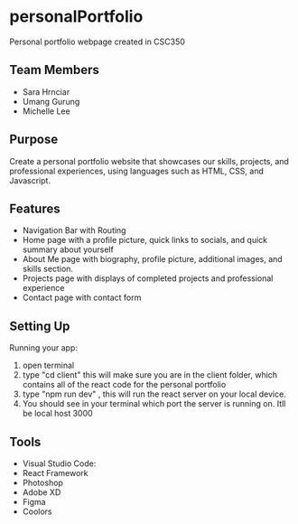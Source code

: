 # personalPortfolio
Personal portfolio webpage created in CSC350
## Team Members
- Sara Hrnciar
- Umang Gurung
- Michelle Lee
## Purpose
Create a personal portfolio website that showcases our skills, projects, and professional experiences, using languages such as HTML, CSS, and Javascript. 

## Features
- Navigation Bar with Routing
- Home page with a profile picture, quick links to socials, and quick summary about yourself
- About Me page with biography, profile picture, additional images, and skills section.
- Projects page with displays of completed projects and professional experience
- Contact page with contact form

## Setting Up
Running your app:
1.  open terminal
2. type "cd client" this will make sure you are in the client folder, which contains all of the react code for the personal portfolio
3. type "npm run dev" , this will run the react server on your local device.
4. You should see in your terminal which port the server is running on. Itll be local host 3000
## Tools
- Visual Studio Code:
- React Framework 
- Photoshop
- Adobe XD
- Figma
- Coolors
        